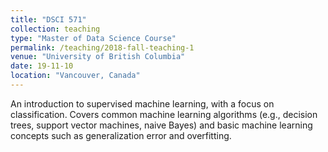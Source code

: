 ```yaml
---
title: "DSCI 571"
collection: teaching
type: "Master of Data Science Course"
permalink: /teaching/2018-fall-teaching-1
venue: "University of British Columbia"
date: 19-11-10
location: "Vancouver, Canada"
---
```

An introduction to supervised machine learning, with a focus on classification. Covers common machine learning algorithms (e.g., decision trees, support vector machines, naive Bayes) and basic machine learning concepts such as generalization error and overfitting.
